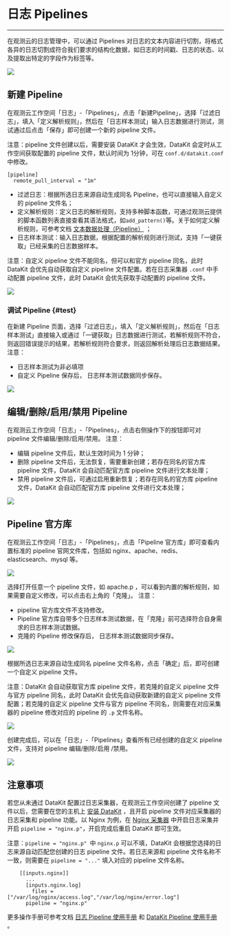 # 日志 Pipelines

---

在观测云的日志管理中，可以通过 Pipelines 对日志的文本内容进行切割，将格式各异的日志切割成符合我们要求的结构化数据，如日志的时间戳、日志的状态、以及提取出特定的字段作为标签等。

![](../img/6.log_pipeline_1.png)

## 新建 Pipeline

在观测云工作空间「日志」-「Pipelines」，点击「新建Pipeline」，选择「过滤日志」，填入「定义解析规则」，然后在「日志样本测试」输入日志数据进行测试，测试通过后点击「保存」即可创建一个新的 pipeline 文件。

注意：pipeline 文件创建以后，需要安装 DataKit 才会生效，DataKit 会定时从工作空间获取配置的 pipeline 文件，默认时间为 1分钟，可在 `conf.d/datakit.conf` 中修改。

```
[pipeline]
  remote_pull_interval = "1m"
```

- 过滤日志：根据所选日志来源自动生成同名 Pipeline，也可以直接输入自定义的 pipeline 文件名；
- 定义解析规则：定义日志的解析规则，支持多种脚本函数，可通过观测云提供的脚本函数列表直接查看其语法格式，如`add_pattern()`等。关于如何定义解析规则，可参考文档 [文本数据处理（Pipeline）](../../developers/pipeline.md) ；
- 日志样本测试：输入日志数据，根据配置的解析规则进行测试，支持「一键获取」已经采集的日志数据样本。

注意：自定义 pipeline 文件不能同名，但可以和官方 pipeline 同名，此时 DataKit 会优先自动获取自定义 pipeline 文件配置。若在日志采集器 `.conf` 中手动配置 pipeline 文件，此时 DataKit 会优先获取手动配置的 pipeline 文件。

![](../img/6.log_pipeline_2.png)

### 调试 Pipeline {#test}

在新建 Pipeline 页面，选择「过滤日志」，填入「定义解析规则」，然后在「日志样本测试」直接输入或通过「一键获取」日志数据进行测试，若解析规则不符合，则返回错误提示的结果，若解析规则符合要求，则返回解析处理后日志数据结果。
注意：

- 日志样本测试为非必填项
- 自定义 Pipeline 保存后， 日志样本测试数据同步保存。

![](../img/6.log_pipeline_3.png)

## 编辑/删除/启用/禁用 Pipeline

在观测云工作空间「日志」-「Pipelines」，点击右侧操作下的按钮即可对 pipeline 文件编辑/删除/启用/禁用。
注意：

- 编辑 pipeline 文件后，默认生效时间为 1 分钟；
- 删除 pipeline 文件后，无法恢复，需要重新创建；若存在同名的官方库 pipeline 文件，DataKit 会自动匹配官方库 pipeline 文件进行文本处理；
- 禁用 pipeline 文件后，可通过启用重新恢复；若存在同名的官方库 pipeline 文件，DataKit 会自动匹配官方库 pipeline 文件进行文本处理；

![](../img/6.log_pipeline_1.png)

## Pipeline 官方库

在观测云工作空间「日志」-「Pipelines」，点击「Pipeline 官方库」即可查看内置标准的 pipeline 官网文件库，包括如 nginx、apache、redis、elasticsearch、mysql 等。

![](../img/6.log_pipeline_4.png)

选择打开任意一个 pipeline 文件，如 apache.p ，可以看到内置的解析规则，如果需要自定义修改，可以点击右上角的「克隆」。
注意：

- pipeline 官方库文件不支持修改。
- Pipeline 官方库自带多个日志样本测试数据，在「克隆」前可选择符合自身需求的日志样本测试数据。
- 克隆的 Pipeline 修改保存后， 日志样本测试数据同步保存。

![](../img/6.log_pipeline_5.png)

根据所选日志来源自动生成同名 pipeline 文件名称，点击「确定」后，即可创建一个自定义 pipeline 文件。

注意：DataKit 会自动获取官方库 pipeline 文件，若克隆的自定义 pipeline 文件与官方 pipeline 同名，此时 DataKit 会优先自动获取新建的自定义 pipeline 文件配置；若克隆的自定义 pipeline 文件与官方 pipeline 不同名，则需要在对应采集器的 pipeline 修改对应的 pipeline 的 `.p` 文件名称。

![](../img/6.log_pipeline_6.png)

创建完成后，可以在「日志」-「Pipelines」查看所有已经创建的自定义 pipeline 文件，支持对 pipeline 编辑/删除/启用 /禁用。

![](../img/6.log_pipeline_7.png)

## 注意事项

若您从未通过 DataKit 配置过日志采集器，在观测云工作空间创建了 pipeline 文件以后，您需要在您的主机上 [安装 DataKit](../../datakit/datakit-install.md)  ，且开启 pipeline 文件对应采集器的日志采集和 pipeline 功能。以 Nginx 为例，在 [Nginx 采集器](../../integrations/webservice/nginx.md) 中开启日志采集并开启 `pipeline = "nginx.p"`，开启完成后重启 DataKit 即可生效。

注意：`pipeline = "nginx.p" `中 `nginx.p` 可以不填，DataKit 会根据您选择的日志来源自动匹配您创建的日志 pipeline 文件。若日志来源和 pipeline 文件名称不一致，则需要在 `pipeline = "..."` 填入对应的 pipeline 文件名称。

```
    [[inputs.nginx]]
      ...
      [inputs.nginx.log]
		files = ["/var/log/nginx/access.log","/var/log/nginx/error.log"]
	  pipeline = "nginx.p"
```



更多操作手册可参考文档 [日志 Pipeline 使用手册](manual.md) 和 [DataKit Pipeline 使用手册](datakit-manual.md) 。
